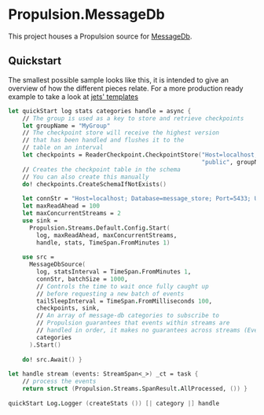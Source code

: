 # Propulsion.MessageDb

This project houses a Propulsion source for [MessageDb](http://docs.eventide-project.org/user-guide/message-db/).

## Quickstart

The smallest possible sample looks like this, it is intended to give an overview of how the different pieces relate. 
For a more production ready example to take a look at [jets' templates](https://github.com/jet/dotnet-templates)

```fsharp
let quickStart log stats categories handle = async {
    // The group is used as a key to store and retrieve checkpoints 
    let groupName = "MyGroup"
    // The checkpoint store will receive the highest version
    // that has been handled and flushes it to the
    // table on an interval
    let checkpoints = ReaderCheckpoint.CheckpointStore("Host=localhost; Port=5433; Username=postgres; Password=postgres",
                                                       "public", groupName, TimeSpan.FromSeconds 10)
    // Creates the checkpoint table in the schema
    // You can also create this manually
    do! checkpoints.CreateSchemaIfNotExists()
    
    let connStr = "Host=localhost; Database=message_store; Port=5433; Username=message_store; Password=;"
    let maxReadAhead = 100
    let maxConcurrentStreams = 2
    use sink = 
      Propulsion.Streams.Default.Config.Start(
        log, maxReadAhead, maxConcurrentStreams, 
        handle, stats, TimeSpan.FromMinutes 1)
        
    use src = 
      MessageDbSource(
        log, statsInterval = TimeSpan.FromMinutes 1,
        connStr, batchSize = 1000, 
        // Controls the time to wait once fully caught up
        // before requesting a new batch of events
        tailSleepInterval = TimeSpan.FromMilliseconds 100,
        checkpoints, sink,
        // An array of message-db categories to subscribe to 
        // Propulsion guarantees that events within streams are
        // handled in order, it makes no guarantees across streams (Even within categories)
        categories
      ).Start()
      
    do! src.Await() }
    
let handle stream (events: StreamSpan<_>) _ct = task {
    // process the events
    return struct (Propulsion.Streams.SpanResult.AllProcessed, ()) }
    
quickStart Log.Logger (createStats ()) [| category |] handle
```
